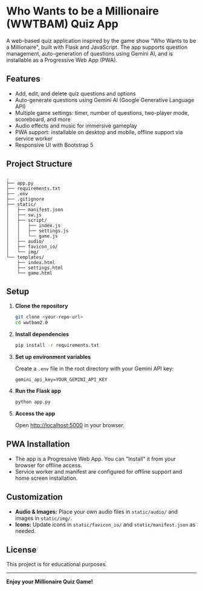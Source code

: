 # Who Wants to be a Millionaire (WWTBAM) Quiz App

A web-based quiz application inspired by the game show "Who Wants to be a Millionaire", built with Flask and JavaScript. The app supports question management, auto-generation of questions using Gemini AI, and is installable as a Progressive Web App (PWA).

## Features

- Add, edit, and delete quiz questions and options
- Auto-generate questions using Gemini AI (Google Generative Language API)
- Multiple game settings: timer, number of questions, two-player mode, scoreboard, and more
- Audio effects and music for immersive gameplay
- PWA support: installable on desktop and mobile, offline support via service worker
- Responsive UI with Bootstrap 5

## Project Structure

```
.
├── app.py
├── requirements.txt
├── .env
├── .gitignore
├── static/
│   ├── manifest.json
│   ├── sw.js
│   ├── script/
│   │   ├── index.js
│   │   ├── settings.js
│   │   └── game.js
│   ├── audio/
│   ├── favicon_io/
│   └── img/
└── templates/
    ├── index.html
    ├── settings.html
    └── game.html
```

## Setup

1. **Clone the repository**

   ```sh
   git clone <your-repo-url>
   cd wwtbam2.0
   ```

2. **Install dependencies**

   ```sh
   pip install -r requirements.txt
   ```

3. **Set up environment variables**

   Create a `.env` file in the root directory with your Gemini API key:

   ```
   gemini_api_key=YOUR_GEMINI_API_KEY
   ```

4. **Run the Flask app**

   ```sh
   python app.py
   ```

5. **Access the app**

   Open [http://localhost:5000](http://localhost:5000) in your browser.

## PWA Installation

- The app is a Progressive Web App. You can "Install" it from your browser for offline access.
- Service worker and manifest are configured for offline support and home screen installation.

## Customization

- **Audio & Images:** Place your own audio files in `static/audio/` and images in `static/img/`.
- **Icons:** Update icons in `static/favicon_io/` and `static/manifest.json` as needed.

## License

This project is for educational purposes.

---

**Enjoy your Millionaire Quiz Game!**